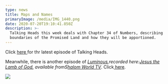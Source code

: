 ```yaml
---
type: news
title: Maps and Names
primaryImage: /media/IMG_1440.png
date: 2020-07-20T19:10:41.850Z
description: >-
  Talking Heads this week deals with Chapter 34 of Numbers, describing the
  boundaries of the Promised Land and how they will be apportioned.
---
```

Click [here ](https://www.youtube.com/watch?v=keZsdAMFwMU)for thr latest episode of Talking Heads. 

Meanwhile, there is another episode of *[Luminous](https://www.shalomworld.org/episode/jesus-the-lamb-of-god-fr-daniel-seward-cong-orat),*recorded here:[*Jesus the Lamb of God*,](https://www.shalomworld.org/episode/jesus-the-lamb-of-god-fr-daniel-seward-cong-orat) available from*S[halom World TV](https://www.shalomworld.org/episode/jesus-the-lamb-of-god-fr-daniel-seward-cong-orat)*. Click[ here](https://www.shalomworld.org/episode/jesus-the-lamb-of-god-fr-daniel-seward-cong-orat).

![](/media/IMG_1443.png)
